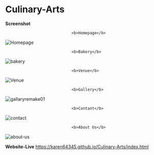 # Culinary-Arts
<Strong><b>Screenshot</b></Strong>

                                 <b>Homepage</b>
![Homepage](https://github.com/user-attachments/assets/c686e7f5-c349-45f8-a447-d93840bf569a)

                                 <b>Bakery</b>
![bakery](https://github.com/user-attachments/assets/245e2a3a-bdf5-430f-9df8-a55a15e9db25)

                                 <b>Venue</b>
![Venue](https://github.com/user-attachments/assets/c2fc2505-34f4-4e28-aa33-9d8dcc8011ad)

                                 <b>Gallery</b>
![gallaryremake01](https://github.com/user-attachments/assets/a4e453e5-fc75-45d2-8e6b-469e742f83c2)

                                 <b>Contant</b>
![contact](https://github.com/user-attachments/assets/9c0559bc-9c45-495a-8a64-2bd849bd6aaa)

                                 <b>About Us</b>
![about-us](https://github.com/user-attachments/assets/82d8ebb3-1dd2-4f58-8783-81e9d09b5c95)

<Strong><b>Website-Live</b></Strong>
https://karen64345.github.io/Culinary-Arts/index.html
